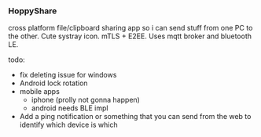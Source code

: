### HoppyShare

cross platform file/clipboard sharing app so i can send stuff from one PC to the other. Cute systray icon. mTLS + E2EE. Uses mqtt broker and bluetooth LE.

todo:
- fix deleting issue for windows
- Android lock rotation
- mobile apps
  - iphone (prolly not gonna happen)
  - android needs BLE impl
- Add a ping notification or something that you can send from the web to identify which device is which
